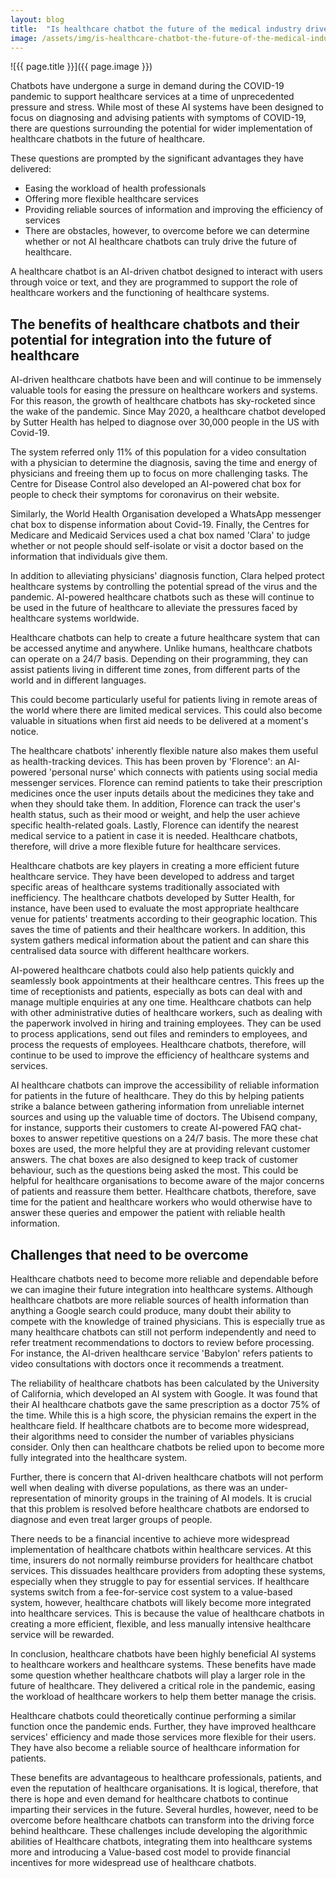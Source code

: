 ```yaml
---
layout: blog
title:  "Is healthcare chatbot the future of the medical industry driven by AI?"
image: /assets/img/is-healthcare-chatbot-the-future-of-the-medical-industry-driven-by-ai.jpg
---
```


![{{ page.title }}]({{ page.image }})

Chatbots have undergone a surge in demand during the COVID-19 pandemic to support healthcare services at a time of unprecedented pressure and stress. While most of these AI systems have been designed to focus on diagnosing and advising patients with symptoms of COVID-19, there are questions surrounding the potential for wider implementation of healthcare chatbots in the future of healthcare.

These questions are prompted by the significant advantages they have delivered:
- Easing the workload of health professionals
- Offering more flexible healthcare services
- Providing reliable sources of information and improving the efficiency of services
- There are obstacles, however, to overcome before we can determine whether or not AI healthcare chatbots can truly drive the future of healthcare.

A healthcare chatbot is an AI-driven chatbot designed to interact with users through voice or text, and they are programmed to support the role of healthcare workers and the functioning of healthcare systems.

## The benefits of healthcare chatbots and their potential for integration into the future of healthcare
AI-driven healthcare chatbots have been and will continue to be immensely valuable tools for easing the pressure on healthcare workers and systems. For this reason, the growth of healthcare chatbots has sky-rocketed since the wake of the pandemic. Since May 2020, a healthcare chatbot developed by Sutter Health has helped to diagnose over 30,000 people in the US with Covid-19.

The system referred only 11% of this population for a video consultation with a physician to determine the diagnosis, saving the time and energy of physicians and freeing them up to focus on more challenging tasks. The Centre for Disease Control also developed an AI-powered chat box for people to check their symptoms for coronavirus on their website.

Similarly, the World Health Organisation developed a WhatsApp messenger chat box to dispense information about Covid-19. Finally, the Centres for Medicare and Medicaid Services used a chat box named 'Clara' to judge whether or not people should self-isolate or visit a doctor based on the information that individuals give them.

In addition to alleviating physicians' diagnosis function, Clara helped protect healthcare systems by controlling the potential spread of the virus and the pandemic. AI-powered healthcare chatbots such as these will continue to be used in the future of healthcare to alleviate the pressures faced by healthcare systems worldwide.

Healthcare chatbots can help to create a future healthcare system that can be accessed anytime and anywhere. Unlike humans, healthcare chatbots can operate on a 24/7 basis. Depending on their programming, they can assist patients living in different time zones, from different parts of the world and in different languages.

This could become particularly useful for patients living in remote areas of the world where there are limited medical services. This could also become valuable in situations when first aid needs to be delivered at a moment's notice.

The healthcare chatbots' inherently flexible nature also makes them useful as health-tracking devices. This has been proven by 'Florence': an AI-powered 'personal nurse' which connects with patients using social media messenger services. Florence can remind patients to take their prescription medicines once the user inputs details about the medicines they take and when they should take them. In addition, Florence can track the user's health status, such as their mood or weight, and help the user achieve specific health-related goals. Lastly, Florence can identify the nearest medical service to a patient in case it is needed. Healthcare chatbots, therefore, will drive a more flexible future for healthcare services.

Healthcare chatbots are key players in creating a more efficient future healthcare service. They have been developed to address and target specific areas of healthcare systems traditionally associated with inefficiency. The healthcare chatbots developed by Sutter Health, for instance, have been used to evaluate the most appropriate healthcare venue for patients' treatments according to their geographic location. This saves the time of patients and their healthcare workers. In addition, this system gathers medical information about the patient and can share this centralised data source with different healthcare workers.

AI-powered healthcare chatbots could also help patients quickly and seamlessly book appointments at their healthcare centres. This frees up the time of receptionists and patients, especially as bots can deal with and manage multiple enquiries at any one time. Healthcare chatbots can help with other administrative duties of healthcare workers, such as dealing with the paperwork involved in hiring and training employees. They can be used to process applications, send out files and reminders to employees, and process the requests of employees. Healthcare chatbots, therefore, will continue to be used to improve the efficiency of healthcare systems and services.

AI healthcare chatbots can improve the accessibility of reliable information for patients in the future of healthcare. They do this by helping patients strike a balance between gathering information from unreliable internet sources and using up the valuable time of doctors. The Ubisend company, for instance, supports their customers to create AI-powered FAQ chat-boxes to answer repetitive questions on a 24/7 basis. The more these chat boxes are used, the more helpful they are at providing relevant customer answers. The chat boxes are also designed to keep track of customer behaviour, such as the questions being asked the most. This could be helpful for healthcare organisations to become aware of the major concerns of patients and reassure them better. Healthcare chatbots, therefore, save time for the patient and healthcare workers who would otherwise have to answer these queries and empower the patient with reliable health information.

## Challenges that need to be overcome
Healthcare chatbots need to become more reliable and dependable before we can imagine their future integration into healthcare systems. Although healthcare chatbots are more reliable sources of health information than anything a Google search could produce, many doubt their ability to compete with the knowledge of trained physicians. This is especially true as many healthcare chatbots can still not perform independently and need to refer treatment recommendations to doctors to review before processing. For instance, the AI-driven healthcare service 'Babylon' refers patients to video consultations with doctors once it recommends a treatment.

The reliability of healthcare chatbots has been calculated by the University of California, which developed an AI system with Google. It was found that their AI healthcare chatbots gave the same prescription as a doctor 75% of the time. While this is a high score, the physician remains the expert in the healthcare field. If healthcare chatbots are to become more widespread, their algorithms need to consider the number of variables physicians consider. Only then can healthcare chatbots be relied upon to become more fully integrated into the healthcare system.

Further, there is concern that AI-driven healthcare chatbots will not perform well when dealing with diverse populations, as there was an under-representation of minority groups in the training of AI models. It is crucial that this problem is resolved before healthcare chatbots are endorsed to diagnose and even treat larger groups of people.

There needs to be a financial incentive to achieve more widespread implementation of healthcare chatbots within healthcare services. At this time, insurers do not normally reimburse providers for healthcare chatbot services. This dissuades healthcare providers from adopting these systems, especially when they struggle to pay for essential services. If healthcare systems switch from a fee-for-service cost system to a value-based system, however, healthcare chatbots will likely become more integrated into healthcare services. This is because the value of healthcare chatbots in creating a more efficient, flexible, and less manually intensive healthcare service will be rewarded.

In conclusion, healthcare chatbots have been highly beneficial AI systems to healthcare workers and healthcare systems. These benefits have made some question whether healthcare chatbots will play a larger role in the future of healthcare. They delivered a critical role in the pandemic, easing the workload of healthcare workers to help them better manage the crisis.

Healthcare chatbots could theoretically continue performing a similar function once the pandemic ends. Further, they have improved healthcare services' efficiency and made those services more flexible for their users. They have also become a reliable source of healthcare information for patients.

These benefits are advantageous to healthcare professionals, patients, and even the reputation of healthcare organisations. It is logical, therefore, that there is hope and even demand for healthcare chatbots to continue imparting their services in the future. Several hurdles, however, need to be overcome before healthcare chatbots can transform into the driving force behind healthcare. These challenges include developing the algorithmic abilities of Healthcare chatbots, integrating them into healthcare systems more and introducing a Value-based cost model to provide financial incentives for more widespread use of healthcare chatbots.

